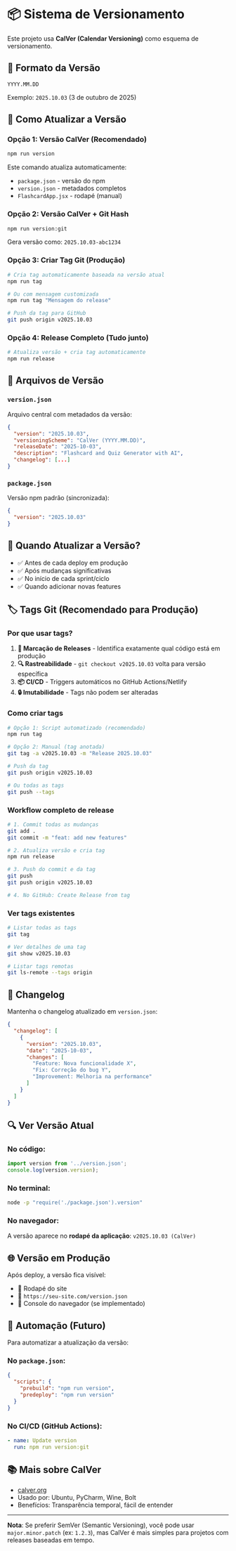 # 📦 Sistema de Versionamento

Este projeto usa **CalVer (Calendar Versioning)** como esquema de versionamento.

## 📅 Formato da Versão

```
YYYY.MM.DD
```

Exemplo: `2025.10.03` (3 de outubro de 2025)

## 🔄 Como Atualizar a Versão

### Opção 1: Versão CalVer (Recomendado)
```bash
npm run version
```

Este comando atualiza automaticamente:
- `package.json` - versão do npm
- `version.json` - metadados completos
- `FlashcardApp.jsx` - rodapé (manual)

### Opção 2: Versão CalVer + Git Hash
```bash
npm run version:git
```

Gera versão como: `2025.10.03-abc1234`

### Opção 3: Criar Tag Git (Produção)
```bash
# Cria tag automaticamente baseada na versão atual
npm run tag

# Ou com mensagem customizada
npm run tag "Mensagem do release"

# Push da tag para GitHub
git push origin v2025.10.03
```

### Opção 4: Release Completo (Tudo junto)
```bash
# Atualiza versão + cria tag automaticamente
npm run release
```

## 📁 Arquivos de Versão

### `version.json`
Arquivo central com metadados da versão:
```json
{
  "version": "2025.10.03",
  "versioningScheme": "CalVer (YYYY.MM.DD)",
  "releaseDate": "2025-10-03",
  "description": "Flashcard and Quiz Generator with AI",
  "changelog": [...]
}
```

### `package.json`
Versão npm padrão (sincronizada):
```json
{
  "version": "2025.10.03"
}
```

## 🎯 Quando Atualizar a Versão?

- ✅ Antes de cada deploy em produção
- ✅ Após mudanças significativas
- ✅ No início de cada sprint/ciclo
- ✅ Quando adicionar novas features

## 🏷️ Tags Git (Recomendado para Produção)

### Por que usar tags?

1. **📌 Marcação de Releases** - Identifica exatamente qual código está em produção
2. **🔍 Rastreabilidade** - `git checkout v2025.10.03` volta para versão específica
3. **📦 CI/CD** - Triggers automáticos no GitHub Actions/Netlify
4. **🔒 Imutabilidade** - Tags não podem ser alteradas

### Como criar tags

```bash
# Opção 1: Script automatizado (recomendado)
npm run tag

# Opção 2: Manual (tag anotada)
git tag -a v2025.10.03 -m "Release 2025.10.03"

# Push da tag
git push origin v2025.10.03

# Ou todas as tags
git push --tags
```

### Workflow completo de release

```bash
# 1. Commit todas as mudanças
git add .
git commit -m "feat: add new features"

# 2. Atualiza versão e cria tag
npm run release

# 3. Push do commit e da tag
git push
git push origin v2025.10.03

# 4. No GitHub: Create Release from tag
```

### Ver tags existentes

```bash
# Listar todas as tags
git tag

# Ver detalhes de uma tag
git show v2025.10.03

# Listar tags remotas
git ls-remote --tags origin
```

## 📝 Changelog

Mantenha o changelog atualizado em `version.json`:

```json
{
  "changelog": [
    {
      "version": "2025.10.03",
      "date": "2025-10-03",
      "changes": [
        "Feature: Nova funcionalidade X",
        "Fix: Correção do bug Y",
        "Improvement: Melhoria na performance"
      ]
    }
  ]
}
```

## 🔍 Ver Versão Atual

### No código:
```javascript
import version from '../version.json';
console.log(version.version);
```

### No terminal:
```bash
node -p "require('./package.json').version"
```

### No navegador:
A versão aparece no **rodapé da aplicação**: `v2025.10.03 (CalVer)`

## 🌐 Versão em Produção

Após deploy, a versão fica visível:
- 📍 Rodapé do site
- 📍 `https://seu-site.com/version.json`
- 📍 Console do navegador (se implementado)

## 🤖 Automação (Futuro)

Para automatizar a atualização da versão:

### No `package.json`:
```json
{
  "scripts": {
    "prebuild": "npm run version",
    "predeploy": "npm run version"
  }
}
```

### No CI/CD (GitHub Actions):
```yaml
- name: Update version
  run: npm run version:git
```

## 📚 Mais sobre CalVer

- [calver.org](https://calver.org/)
- Usado por: Ubuntu, PyCharm, Wine, Bolt
- Benefícios: Transparência temporal, fácil de entender

---

**Nota**: Se preferir SemVer (Semantic Versioning), você pode usar `major.minor.patch` (ex: `1.2.3`), mas CalVer é mais simples para projetos com releases baseadas em tempo.

